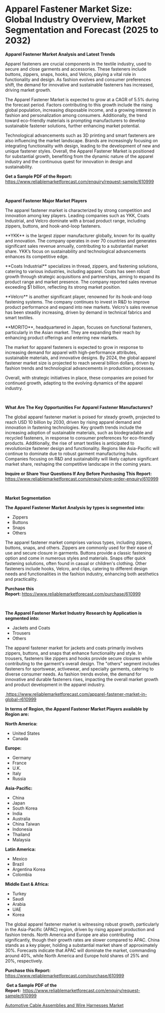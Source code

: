 <p><h1>Apparel Fastener Market Size: Global Industry Overview, Market Segmentation and Forecast (2025 to 2032)</h1></p><p><strong>Apparel Fastener Market Analysis and Latest Trends</strong></p>
<p><p>Apparel fasteners are crucial components in the textile industry, used to secure and close garments and accessories. These fasteners include buttons, zippers, snaps, hooks, and Velcro, playing a vital role in functionality and design. As fashion evolves and consumer preferences shift, the demand for innovative and sustainable fasteners has increased, driving market growth.</p><p>The Apparel Fastener Market is expected to grow at a CAGR of 5.5% during the forecast period. Factors contributing to this growth include the rising global population, increasing disposable income, and a growing interest in fashion and personalization among consumers. Additionally, the trend toward eco-friendly materials is prompting manufacturers to develop sustainable fastener solutions, further enhancing market potential.</p><p>Technological advancements such as 3D printing and smart fasteners are also influencing the market landscape. Brands are increasingly focusing on integrating functionality with design, leading to the development of new and unique fastener styles. Overall, the Apparel Fastener Market is positioned for substantial growth, benefiting from the dynamic nature of the apparel industry and the continuous quest for innovation in design and sustainability.</p></p>
<p><strong>Get a Sample PDF of the Report:&nbsp;</strong> <a href="https://www.reliablemarketforecast.com/enquiry/request-sample/610999?utm_campaign=2736&utm_medium=2&utm_source=Github&utm_content=ia&utm_term=23032025&utm_id=apparel-fastener">https://www.reliablemarketforecast.com/enquiry/request-sample/610999</a></p>
<p>&nbsp;</p>
<p><strong>Apparel Fastener Major Market Players</strong></p>
<p><p>The apparel fastener market is characterized by strong competition and innovation among key players. Leading companies such as YKK, Coats Industrial, and Velcro dominate with a broad product range, including zippers, buttons, and hook-and-loop fasteners.</p><p>**YKK** is the largest zipper manufacturer globally, known for its quality and innovation. The company operates in over 70 countries and generates significant sales revenue annually, contributing to a substantial market share. YKK’s focus on sustainability and technological advancements enhances its competitive edge.</p><p>**Coats Industrial** specializes in thread, zippers, and fastening solutions, catering to various industries, including apparel. Coats has seen robust growth through strategic acquisitions and partnerships, aiming to expand its product range and market presence. The company reported sales revenue exceeding $1 billion, reflecting its strong market position.</p><p>**Velcro** is another significant player, renowned for its hook-and-loop fastening systems. The company continues to invest in R&D to improve product performance and expand into new markets. Velcro's sales revenue has been steadily increasing, driven by demand in technical fabrics and smart textiles.</p><p>**MORITO**, headquartered in Japan, focuses on functional fasteners, particularly in the Asian market. They are expanding their reach by enhancing product offerings and entering new markets. </p><p>The market for apparel fasteners is expected to grow in response to increasing demand for apparel with high-performance attributes, sustainable materials, and innovative designs. By 2024, the global apparel fastener market size is projected to reach several billion dollars, driven by fashion trends and technological advancements in production processes.</p><p>Overall, with strategic initiatives in place, these companies are poised for continued growth, adapting to the evolving dynamics of the apparel industry.</p></p>
<p>&nbsp;</p>
<p><strong>What Are The Key Opportunities For Apparel Fastener Manufacturers?</strong></p>
<p><p>The global apparel fastener market is poised for steady growth, projected to reach USD 10 billion by 2030, driven by rising apparel demand and innovation in fastening technologies. Key growth trends include the increasing adoption of sustainable materials, such as biodegradable and recycled fasteners, in response to consumer preferences for eco-friendly products. Additionally, the rise of smart textiles is anticipated to revolutionize fastener design and functionality. Regions like Asia-Pacific will continue to dominate due to robust garment manufacturing hubs. Companies focusing on R&D and sustainability will likely capture significant market share, reshaping the competitive landscape in the coming years.</p></p>
<p><strong>Inquire or Share Your Questions If Any Before Purchasing This Report:</strong> <a href="https://www.reliablemarketforecast.com/enquiry/pre-order-enquiry/610999?utm_campaign=2736&utm_medium=2&utm_source=Github&utm_content=ia&utm_term=23032025&utm_id=apparel-fastener">https://www.reliablemarketforecast.com/enquiry/pre-order-enquiry/610999</a></p>
<p>&nbsp;</p>
<p><strong>Market Segmentation</strong></p>
<p><strong>The Apparel Fastener Market Analysis by types is segmented into:</strong></p>
<p><ul><li>Zippers</li><li>Buttons</li><li>Snaps</li><li>Others</li></ul></p>
<p><p>The apparel fastener market comprises various types, including zippers, buttons, snaps, and others. Zippers are commonly used for their ease of use and secure closure in garments. Buttons provide a classic fastening option and come in numerous styles and materials. Snaps offer quick fastening solutions, often found in casual or children's clothing. Other fasteners include hooks, Velcro, and clips, catering to different design needs and functionalities in the fashion industry, enhancing both aesthetics and practicality.</p></p>
<p><strong>Purchase this Report:&nbsp;</strong><a href="https://www.reliablemarketforecast.com/purchase/610999?utm_campaign=2736&utm_medium=2&utm_source=Github&utm_content=ia&utm_term=23032025&utm_id=apparel-fastener">https://www.reliablemarketforecast.com/purchase/610999</a></p>
<p>&nbsp;</p>
<p><strong>The Apparel Fastener Market Industry Research by Application is segmented into:</strong></p>
<p><ul><li>Jackets and Coats</li><li>Trousers</li><li>Others</li></ul></p>
<p><p>The apparel fastener market for jackets and coats primarily involves zippers, buttons, and snaps that enhance functionality and style. In trousers, fasteners like zippers and hooks provide secure closures while contributing to the garment's overall design. The "others" segment includes fasteners for sportswear, activewear, and specialty garments, catering to diverse consumer needs. As fashion trends evolve, the demand for innovative and durable fasteners rises, impacting the overall market growth and product development in the apparel industry.</p></p>
<p><a href="https://www.reliablemarketforecast.com/apparel-fastener-market-in-global-r610999?utm_campaign=2736&utm_medium=2&utm_source=Github&utm_content=ia&utm_term=23032025&utm_id=apparel-fastener">&nbsp;https://www.reliablemarketforecast.com/apparel-fastener-market-in-global-r610999</a></p>
<p><strong>In terms of Region, the Apparel Fastener Market Players available by Region are:</strong></p>
<p>
    <p> <strong> North America: </strong>
        <ul>
            <li>United States</li>
            <li>Canada</li>
        </ul>
        </p> 
    <p> <strong> Europe: </strong>
        <ul>
            <li>Germany</li>
            <li>France</li>
            <li>U.K.</li>
            <li>Italy</li>
            <li>Russia</li>
        </ul>
        </p> 
    <p> <strong> Asia-Pacific: </strong>
        <ul>
            <li>China</li>
            <li>Japan</li>
            <li>South Korea</li>
            <li>India</li>
            <li>Australia</li>
            <li>China Taiwan</li>
            <li>Indonesia</li>
            <li>Thailand</li>
            <li>Malaysia</li>
        </ul>
        </p> 
    <p> <strong> Latin America: </strong>
        <ul>
            <li>Mexico</li>
            <li>Brazil</li>
            <li>Argentina Korea</li>
            <li>Colombia</li>
        </ul>
        </p> 
    <p> <strong> Middle East & Africa: </strong>
        <ul>
            <li>Turkey</li>
            <li>Saudi</li>
            <li>Arabia</li>
            <li>UAE</li>
            <li>Korea</li>
        </ul>
    </p>
    </p>
<p><p>The global apparel fastener market is witnessing robust growth, particularly in the Asia-Pacific (APAC) region, driven by rising apparel production and fashion trends. North America and Europe are also contributing significantly, though their growth rates are slower compared to APAC. China stands as a key player, holding a substantial market share of approximately 30%. Forecasts indicate that APAC will dominate the market, commanding around 40%, while North America and Europe hold shares of 25% and 20%, respectively.</p></p>
<p><strong>Purchase this Report: </strong><a href="https://www.reliablemarketforecast.com/purchase/610999?utm_campaign=2736&utm_medium=2&utm_source=Github&utm_content=ia&utm_term=23032025&utm_id=apparel-fastener">https://www.reliablemarketforecast.com/purchase/610999</a></p>
<p>&nbsp;<strong>Get a Sample PDF of the Report:&nbsp;&nbsp;</strong><a href="https://www.reliablemarketforecast.com/enquiry/request-sample/610999?utm_campaign=2736&utm_medium=2&utm_source=Github&utm_content=ia&utm_term=23032025&utm_id=apparel-fastener">https://www.reliablemarketforecast.com/enquiry/request-sample/610999</a></p>
<p><strong></strong></p>
<p><p><a href="https://github.com/meuskocov/Market-Research-Report-List-1/blob/main/automotive-cable-assemblies-and-wire-harnesses-market.md?utm_campaign=2736&utm_medium=2&utm_source=Github&utm_content=ia&utm_term=23032025&utm_id=apparel-fastener">Automotive Cable Assemblies and Wire Harnesses Market</a></p></p>